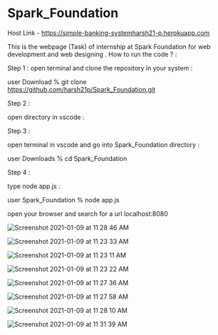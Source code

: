 # Spark_Foundation

Host Link - https://simple-banking-systemharsh21-p.herokuapp.com

This is the webpage (Task) of internship at Spark Foundation for web development and web designing .
How to run the code ? :

Step 1 :
open terminal and clone the repository in your system :

user Download % git clone https://github.com/harsh21p/Spark_Foundation.git

Step 2 :

open directory in vscode :

Step 3 :

open terminal in vscode and go into Spark_Foundation directory :

user Downloads % cd Spark_Foundation


Step 4 :

type node app.js :

user Spark_Foundation % node app.js

open your browser and search for a url localhost:8080 


![Screenshot 2021-01-09 at 11 28 46 AM](https://user-images.githubusercontent.com/46632001/104084540-e3b2f080-526d-11eb-9df2-aa46af13e6d6.png)

![Screenshot 2021-01-09 at 11 23 33 AM](https://user-images.githubusercontent.com/46632001/104084473-40fa7200-526d-11eb-9a38-b70c5a1ac340.png)

![Screenshot 2021-01-09 at 11 23 11 AM](https://user-images.githubusercontent.com/46632001/104084467-3d66eb00-526d-11eb-80ac-1da7966cccf4.png)

![Screenshot 2021-01-09 at 11 23 22 AM](https://user-images.githubusercontent.com/46632001/104084472-4061db80-526d-11eb-8a0b-d900dbc70e99.png)

![Screenshot 2021-01-09 at 11 27 36 AM](https://user-images.githubusercontent.com/46632001/104084535-deee3c80-526d-11eb-9298-e257c1103c4c.png)

![Screenshot 2021-01-09 at 11 27 58 AM](https://user-images.githubusercontent.com/46632001/104084538-e1509680-526d-11eb-9cce-2c4584129a9c.png)

![Screenshot 2021-01-09 at 11 28 10 AM](https://user-images.githubusercontent.com/46632001/104084539-e281c380-526d-11eb-837a-49caddc01a16.png)

![Screenshot 2021-01-09 at 11 31 39 AM](https://user-images.githubusercontent.com/46632001/104084571-4ad0a500-526e-11eb-80ff-2662afe1e60b.png)












